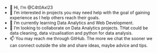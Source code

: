 - 👋 Hi, I’m @C4t0Axl23
- 👀 I’m interested in projects you may need help with the goal of gaining experience as I help others reach their goals.
- 🌱 I’m currently learning Data Analytics and Web Development.
- 💞️ I’m looking to collaborate on Data Analytics projects. THat could be data cleaning, data vizualisation and python for data analysis.
- 📫 You may reach me through GitHub. The more we chat the sooner we can connect outside the site and share ideas, maybe advice and tips.

<!---
C4t0Axl23/C4t0Axl23 is a ✨ special ✨ repository because its `README.md` (this file) appears on your GitHub profile.
You can click the Preview link to take a look at your changes.
--->
